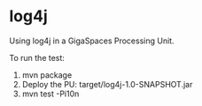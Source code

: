 log4j
=====

Using log4j in a GigaSpaces Processing Unit. 

To run the test:

1. mvn package
1. Deploy the PU: target/log4j-1.0-SNAPSHOT.jar
1. mvn test -Pi10n
